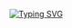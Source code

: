 [![Typing SVG](https://readme-typing-svg.herokuapp.com?weight=900&size=24&pause=1000&color=15C035&background=000000&multiline=true&width=600&height=100&lines=+%3E%3E+Hello%2C+I'm+frontend+react+developer+from+Russia.;++%3E%3E+Check+out+my+projects)](https://git.io/typing-svg)
